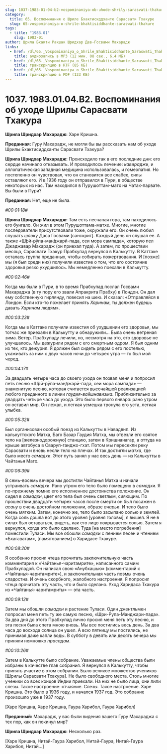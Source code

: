 ```yaml
---
slug: 1037-1983-01-04-b2-vospominaniya-ob-uhode-shrily-sarasvati-thakura
category:
  title: 65. Воспоминания о Шриле Бхактисиддханте Сарасвати Тхакуре
  slug: 65-vospominaniya-o-shrile-bhaktisiddhante-saraswati-thakure
tags:
  - title: "1983.01"
    slug: 1983-01
author: Шрила Бхакти Ракшак Шридхар Дев-Госвами Махарадж
links:
  - href: /dl/65._Vospominaniya_o_Shrile_Bhaktisiddhante_Saraswati_Thakure/1037_1983.01.04.B2_SridharMj_Vospominaniya_ob_uhode_Shrily_Saraswati_Thakura.mp3
    title: аудиозапись в MP3 (12 мин. 08 сек., 6,4 МБ)
  - href: /dl/65._Vospominaniya_o_Shrile_Bhaktisiddhante_Saraswati_Thakure/1037_1983.01.04.B2_SridharMj_Vospominaniya_ob_uhode_Shrily_Saraswati_Thakura.rtf
    title: транскрипцию в RTF (85 КБ)
  - href: /dl/65._Vospominaniya_o_Shrile_Bhaktisiddhante_Saraswati_Thakure/1037_1983.01.04.B2_SridharMj_Vospominaniya_ob_uhode_Shrily_Saraswati_Thakura.pdf
    title: транскрипцию в PDF (133 КБ)
---
```


# 1037. 1983.01.04.B2. Воспоминания об уходе Шрилы Сарасвати Тхакура

**Шрила Шридхар Махарадж:** Харе Кришна.

**Преданная:** Гуру Махарадж, не могли бы вы рассказать нам об уходе Шрилы Бхактисиддханты Сарасвати Тхакура?

**Шрила Шридхар Махарадж:** Происходило так в его последние дни: его сердце начинало отказывать. И проводилось лечение: *кавираджи*, и аллопатическая западная медицина использовалась, и гомеопатия. Но постепенно он чувствовал, что он становится все слабее, силы оставляют его. И в 1936 году он отправился в Пури, в обществе некоторых из нас. Там находился в Пурушоттам-матх на Чатак-парвате. Вы были в Пури?

**Преданная:** Нет, еще не была.

*#00:01:18#*

**Шрила Шридхар Махарадж:** Там есть песчаная гора, там находилось его бунгало. Он жил в этом Пурушоттама-матхе. Многие, многие последователи присутствовали тоже, окружали его. Он очень любил слушать *шлоку* Даса Госвами [cанскрит]. Каждый день он слушал ее. А также «Ш́рӣ-рӯпа-ман̃джарӣ-пада, сеи мора сампада», которую пел Джаджавар Махарадж (он приехал туда). А затем, по прошествии месяца, Сарасвати Тхакур Прабхупад вернулся в Калькутту. В Каттаке осталась группа преданных, чтобы собирать пожертвования. И [позже] мы (я был среди них) получили известие о том, что его состояние здоровья резко ухудшилось. Мы немедленно поехали в Калькутту.

*#00:02:46#*

Когда мы были в Пури, в то время Прабхупад послал Госвами Махараджа (в ту пору его звали Апракрита Прабху) в Лондон. Он дал ему собственную гирлянду, повесил на шею. И сказал: «Отправляйся в Лондон. Если кто-то пожелает принять *Харинам*, ты должен будешь давать *Харинам* людям».

*#00:03:23#*

Когда мы в Каттаке получили известия об ухудшении его здоровья, мы тотчас же приехали в Калькутту и обнаружили… Была очень ветреная зима. Ветер. Прабхупаду лечили, но, несмотря на это, его здоровье не улучшалось. Мы дежурили рядом с его смертным одром. Я был одним из тех, кто дежурил. Я должен был сидеть рядом с его постелью, ухаживать за ним с двух часов ночи до четырех утра — то был мой черед.

*#00:04:17#*

За двадцать четыре часа до своего ухода он позвал меня и попросил петь песню «Ш́рӣ-рӯпа-ман̃джарӣ-пада, сеи мора сампада» — знаменитую песню, которая считается высочайшей реализацией любого преданного в линии *гаудия-вайшнавизма*. Приблизительно за двадцать четыре часа до ухода. Это было первого января: рано утром он оставил мир. Он лежал, и легкая усмешка тронула его уста, легкая улыбка.

*#00:05:32#*

Был организован особый поезд из Калькутты в Навадвип. Из калькуттского Матха, Багх Базар Гаудия Матха, мы отвезли его святое тело на [железнодорожную] станцию, затем в Кришнанагар, а оттуда на крыше автобуса в Сваруп-ганджо-гхат. Потом мы пересекли реку Сарасвати и вновь несли тело на плечах. И так достигли *матха*, где было место *самадхи*. Этот путь занял у нас весь день — из Калькутты в Чайтанья Матх.

*#00:06:39#*

В семь-восемь вечера мы достигли Чайтанья Матха и начали устраивать *самадхи*. Рано утром его тело было помещено в *самадхи*. Я по-прежнему помню его исполненное достоинства положение. Он сидел в *самадхи*, цвет его тела был очень светлым, сияющим. По прошествии двадцати четырех часов после смерти он был посажен в *асану* в очень достойном положении, образе *ачарьи*. И тело было очень мягким. Затем, конечно же, тело было засыпано солью и землей. Когда соль дошла вот до этого уровня [уровня головы], я вышел. Я не в силах был оставаться, видеть, как его лицо покрывается солью. Затем я вернулся, когда это было сделано. Туда [на место погребения] поместили Туласи. Мы все обошли *самадхи* с пением песен и чтением «Бхагаватам», [памятованием] о Харидасе Тхакуре.

*#00:08:20#*

Я особенно просил чтеца прочитать заключительную часть комментария к «Чайтанья-чаритамрите», написанного самим Прабхупадой. Он написал свою «Анубхашью» (комментарий к «Чайтанья-чаритамрите»), и заключительная часть поэмы очень сладостна. И очень скорбного, жалобного настроения. Я попросил чтеца прочитать эту часть, что и было сделано. Уход Харидаса Тхакура из «Чайтанья-чаритамриты» — эта часть.

*#00:09:12#*

Затем мы обошли *самадхи* и растение Туласи. Один джентльмен попросил меня петь ту же самую песню, «Шри-Рупа-Манджари-пада». За два дня до этого Прабхупад лично просил меня петь эту песню, и эта песня была спета мною вновь. Мы все постились весь день. За два часа до восхода солнца он ушел. А всю пятницу мы постились, не принимая даже капли воды. В субботу в девять или десять вечера мы приняли немножко *прасадам*.

*#00:10:26#*

Затем в Калькутте было собрание. Уважаемые члены общества были избраны в качестве глав собрания. Я вернулся в Калькутту, чтобы принять участие в этом собрании. Было великое множество учеников [Шрилы Сарасвати Тхакура]. Не было свободного места. Столь многие ученики со всех концов Индии приехали. На них не было лица, они лили слезы. Такое настроение: отчаяние. Слезы. Такое настроение. Харе Кришна. Это было в 1936 году, и начался 1937 год. Это собрание произошло уже в 1937 году.

[Харе Кришна, Харе Кришна, Гаура Харибол, Гаура Харибол]

**Преданный:** Махарадж, у вас были видения вашего Гуру Махараджа с тех пор, как он покинул мир?

**Шрила Шридхар Махарадж:** Несколько раз.

[Харе Кришна, Нитай-Гаура Харибол, Нитай-Гаура, Нитай-Гаура Харибол, Нитай…]

